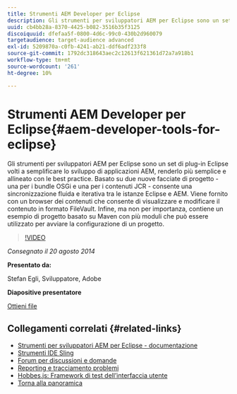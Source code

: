 ```yaml
---
title: Strumenti AEM Developer per Eclipse
description: Gli strumenti per sviluppatori AEM per Eclipse sono un set di plug-in Eclipse volti a semplificare lo sviluppo di applicazioni AEM, renderlo più semplice e allineato con le best practice. Basato su due nuove facciate di progetto - una per i bundle OSGi e una per i contenuti JCR - consente una sincronizzazione fluida e iterativa tra le istanze Eclipse e AEM. Viene fornito con un browser dei contenuti che consente di visualizzare e modificare il contenuto in formato FileVault. Infine, ma non per importanza, contiene un esempio di progetto basato su Maven con più moduli che può essere utilizzato per avviare la configurazione di un progetto.
uuid: cb4bb28a-8370-4425-b082-3516b35f3125
discoiquuid: dfefaa5f-0800-4d6c-99c0-430b2d960079
targetaudience: target-audience advanced
exl-id: 5209870a-c0fb-4241-ab21-ddf6adf233f8
source-git-commit: 1792dc318643aec2c12613f621361d72a7a918b1
workflow-type: tm+mt
source-wordcount: '261'
ht-degree: 10%

---
```


# Strumenti AEM Developer per Eclipse{#aem-developer-tools-for-eclipse}

Gli strumenti per sviluppatori AEM per Eclipse sono un set di plug-in Eclipse volti a semplificare lo sviluppo di applicazioni AEM, renderlo più semplice e allineato con le best practice. Basato su due nuove facciate di progetto - una per i bundle OSGi e una per i contenuti JCR - consente una sincronizzazione fluida e iterativa tra le istanze Eclipse e AEM. Viene fornito con un browser dei contenuti che consente di visualizzare e modificare il contenuto in formato FileVault. Infine, ma non per importanza, contiene un esempio di progetto basato su Maven con più moduli che può essere utilizzato per avviare la configurazione di un progetto.

>[!VIDEO](https://video.tv.adobe.com/v/19465/?quality=9)

*Consegnato il 20 agosto 2014*

**Presentato da:**

Stefan Egli, Sviluppatore, Adobe

**Diapositive presentatore**

[Ottieni file](assets/aem-dev-tools-cq-gems.pdf)

## Collegamenti correlati {#related-links}

* [Strumenti per sviluppatori AEM per Eclipse - documentazione](https://experienceleague.adobe.com/docs/experience-manager-cloud-service/content/implementing/developer-tools/eclipse.html?lang=it)
* [Strumenti IDE Sling](https://sling.apache.org/documentation/development/ide-tooling.html)
* [Forum per discussioni e domande](https://help-forums.adobe.com/content/adobeforums/en/experience-manager-forum/adobe-experience-manager.html)
* [Reporting e tracciamento problemi](https://github.com/Adobe-Marketing-Cloud/aem-eclipse-developer-tools/issues)
* [Hobbes.js: Framework di test dell’interfaccia utente](https://docs.adobe.com/docs/en/aem/6-0/develop/components/hobbes.html)
* [Torna alla panoramica](https://helpx.adobe.com/experience-manager/kt/eseminars/gems/aem-index.html)
